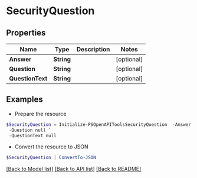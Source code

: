 # SecurityQuestion
## Properties

Name | Type | Description | Notes
------------ | ------------- | ------------- | -------------
**Answer** | **String** |  | [optional] 
**Question** | **String** |  | [optional] 
**QuestionText** | **String** |  | [optional] 

## Examples

- Prepare the resource
```powershell
$SecurityQuestion = Initialize-PSOpenAPIToolsSecurityQuestion  -Answer null `
 -Question null `
 -QuestionText null
```

- Convert the resource to JSON
```powershell
$SecurityQuestion | ConvertTo-JSON
```

[[Back to Model list]](../README.md#documentation-for-models) [[Back to API list]](../README.md#documentation-for-api-endpoints) [[Back to README]](../README.md)


